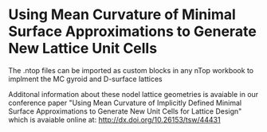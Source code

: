 # Using Mean Curvature of Minimal Surface Approximations to Generate New Lattice Unit Cells

The .ntop files can be imported as custom blocks in any nTop workbook to implment the MC gyroid and D-surface lattices

Additonal information about these nodel lattice geometries is avaiable in our conference paper "Using Mean Curvature of Implicitly Defined Minimal Surface Approximations to Generate New Unit Cells for Lattice Design" which is avaiable online at: <http://dx.doi.org/10.26153/tsw/44431>
